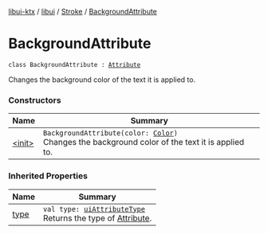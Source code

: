 [libui-ktx](../../../index.md) / [libui](../../index.md) / [Stroke](../index.md) / [BackgroundAttribute](./index.md)

# BackgroundAttribute

`class BackgroundAttribute : `[`Attribute`](../-attribute/index.md)

Changes the background color of the text it is applied to.

### Constructors

| Name | Summary |
|---|---|
| [&lt;init&gt;](-init-.md) | `BackgroundAttribute(color: `[`Color`](../-color/index.md)`)`<br>Changes the background color of the text it is applied to. |

### Inherited Properties

| Name | Summary |
|---|---|
| [type](../-attribute/type.md) | `val type: `[`uiAttributeType`](../../ui-attribute-type.md)<br>Returns the type of [Attribute](../-attribute/index.md). |
